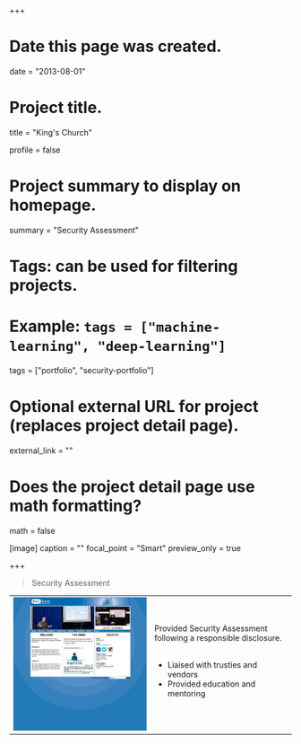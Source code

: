 +++
# Date this page was created.
date = "2013-08-01"

# Project title.
title = "King's Church"

profile = false

# Project summary to display on homepage.
summary = "Security Assessment"

# Tags: can be used for filtering projects.
# Example: `tags = ["machine-learning", "deep-learning"]`
tags = ["portfolio", "security-portfolio"]

# Optional external URL for project (replaces project detail page).
external_link = ""

# Does the project detail page use math formatting?
math = false

[image]
caption = ""
focal_point = "Smart"
preview_only = true

+++

> Security Assessment

<table>
   <tr>
      <td style="text-align: left; width: 50%"><a href="http://www.kingschurch.co.nz//" target="_blank"><img src="featured.jpg"></a></td>
      <td style="text-align: left">
         Provided Security Assessment following a responsible disclosure.<br><br>
         <ul>
            <li>Liaised with trusties and vendors</li>
            <li>Provided education and mentoring</li>
         </ul>
      </td>
   </tr>
</table>

